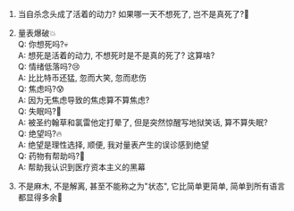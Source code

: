 1. 当自杀念头成了活着的动力? 如果哪一天不想死了, 岂不是真死了?🤡  

2. 量表爆破💥  
Q: 你想死吗?💀  
A: 想死是活着的动力, 不想死时是不是真的死了? 这算啥?  
Q: 情绪低落吗?😢  
A: 比比特币还猛, 忽而大笑, 忽而悲伤  
Q: 焦虑吗?😰  
A: 因为无焦虑导致的焦虑算不算焦虑?  
Q: 失眠吗?🌙  
A: 被圣约翰草和氯雷他定打晕了, 但是突然惊醒写地狱笑话, 算不算失眠?  
Q: 绝望吗?🔥  
A: 绝望是理性选择, 顺便, 我对量表产生的误诊感到绝望  
Q: 药物有帮助吗?💊  
A: 帮助我认识到医疗资本主义的黑幕  

3. 不是麻木, 不是解离, 甚至不能称之为"状态", 它比简单更简单, 简单到所有语言都显得多余🤡  
